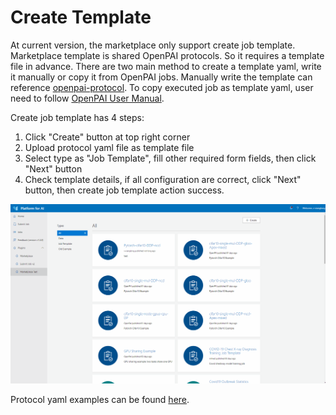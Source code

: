 # Create Template

At current version, the marketplace only support create job template. Marketplace template is shared OpenPAI protocols. So it requires a template file in advance. There are two main method to create a template yaml, write it manually or copy it from OpenPAI jobs. Manually write the template can reference [openpai-protocol](https://github.com/microsoft/openpai-protocol). To copy executed job as template yaml, user need to follow [OpenPAI User Manual](https://openpai.readthedocs.io/en/latest/manual/cluster-user/quick-start.html).

Create job template has 4 steps:

1. Click "Create" button at top right corner
2. Upload protocol yaml file as template file
3. Select type as "Job Template", fill other required form fields, then click "Next" button
4. Check template details, if all configuration are correct, click "Next" button, then create job template action success.

![Create Job Template](../images/create_job_template_from_file.gif)

Protocol yaml examples can be found [here](https://github.com/microsoft/openpaimarketplace/tree/master/examples/item_protocols).
